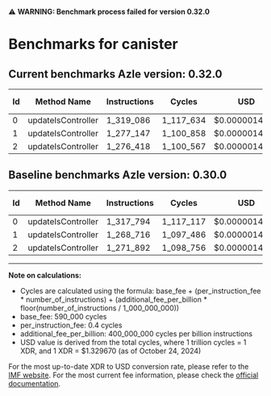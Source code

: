 ⚠️ **WARNING: Benchmark process failed for version 0.32.0**

# Benchmarks for canister

## Current benchmarks Azle version: 0.32.0

| Id  | Method Name        | Instructions | Cycles    | USD           | USD/Million Calls | Change                          |
| --- | ------------------ | ------------ | --------- | ------------- | ----------------- | ------------------------------- |
| 0   | updateIsController | 1_319_086    | 1_117_634 | $0.0000014861 | $1.48             | <font color="red">+1_292</font> |
| 1   | updateIsController | 1_277_147    | 1_100_858 | $0.0000014638 | $1.46             | <font color="red">+8_431</font> |
| 2   | updateIsController | 1_276_418    | 1_100_567 | $0.0000014634 | $1.46             | <font color="red">+4_526</font> |

## Baseline benchmarks Azle version: 0.30.0

| Id  | Method Name        | Instructions | Cycles    | USD           | USD/Million Calls |
| --- | ------------------ | ------------ | --------- | ------------- | ----------------- |
| 0   | updateIsController | 1_317_794    | 1_117_117 | $0.0000014854 | $1.48             |
| 1   | updateIsController | 1_268_716    | 1_097_486 | $0.0000014593 | $1.45             |
| 2   | updateIsController | 1_271_892    | 1_098_756 | $0.0000014610 | $1.46             |

---

**Note on calculations:**

- Cycles are calculated using the formula: base_fee + (per_instruction_fee \* number_of_instructions) + (additional_fee_per_billion \* floor(number_of_instructions / 1_000_000_000))
- base_fee: 590_000 cycles
- per_instruction_fee: 0.4 cycles
- additional_fee_per_billion: 400_000_000 cycles per billion instructions
- USD value is derived from the total cycles, where 1 trillion cycles = 1 XDR, and 1 XDR = $1.329670 (as of October 24, 2024)

For the most up-to-date XDR to USD conversion rate, please refer to the [IMF website](https://www.imf.org/external/np/fin/data/rms_sdrv.aspx).
For the most current fee information, please check the [official documentation](https://internetcomputer.org/docs/current/developer-docs/gas-cost#execution).
